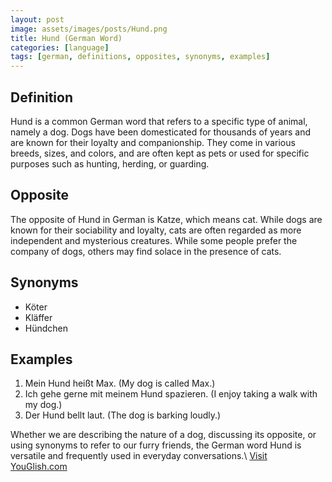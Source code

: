 ```yaml
---
layout: post
image: assets/images/posts/Hund.png
title: Hund (German Word)
categories: [language]
tags: [german, definitions, opposites, synonyms, examples]
---
```


## Definition

Hund is a common German word that refers to a specific type of animal, namely a dog. Dogs have been domesticated for thousands of years and are known for their loyalty and companionship. They come in various breeds, sizes, and colors, and are often kept as pets or used for specific purposes such as hunting, herding, or guarding.

## Opposite

The opposite of Hund in German is Katze, which means cat. While dogs are known for their sociability and loyalty, cats are often regarded as more independent and mysterious creatures. While some people prefer the company of dogs, others may find solace in the presence of cats.

## Synonyms

- Köter
- Kläffer
- Hündchen

## Examples

1. Mein Hund heißt Max. (My dog is called Max.)
2. Ich gehe gerne mit meinem Hund spazieren. (I enjoy taking a walk with my dog.)
3. Der Hund bellt laut. (The dog is barking loudly.)

Whether we are describing the nature of a dog, discussing its opposite, or using synonyms to refer to our furry friends, the German word Hund is versatile and frequently used in everyday conversations.\ <a id="yg-widget-0" class="youglish-widget" data-query="Hund" data-lang="german" data-components="8412" data-auto-start="0" data-bkg-color="theme_light" data-title="How%20to%20pronounce%20Hund%20in%20German"  rel="nofollow" href="https://youglish.com">Visit YouGlish.com</a><script async src="https://youglish.com/public/emb/widget.js" charset="utf-8"></script>